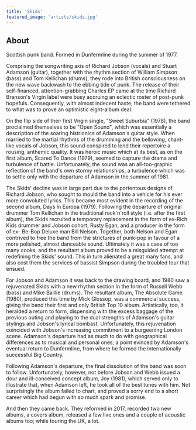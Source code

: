 ```yaml
---
title: 'Skids'
featured_image: 'artists/skids.jpg'
---
```


## About

Scottish punk band. Formed in Dunfermline during the summer of 1977.

Comprising the songwriting axis of Richard Jobson (vocals) and Stuart Adamson (guitar), together with the rhythm section of William Simpson (bass) and Tom Kellichan (drums), they rode into British consciousness on the new wave backwash to the ebbing tide of punk. The release of their self-financed, attention-grabbing Charles EP came at the time Richard Branson's Virgin label were busy accruing an eclectic roster of post-punk hopefuls. Consequently, with almost indecent haste, the band were tethered to what was to prove an optimistic eight-album deal. 

On the flip side of their first Virgin single, "Sweet Suburbia" (1978), the band proclaimed themselves to be "Open Sound", which was essentially a description of the soaring histrionics of Adamson's guitar style. When married to the martial rhythms of the drumming and the bellowing, chant-like vocals of Jobson, this sound conspired to lend their repertoire a rousing, anthemic quality. It was heroic music which at its best, as on the first album, Scared To Dance (1979), seemed to capture the drama and turbulence of battle. Unfortunately, the sound was an all-too-graphic reflection of the band's own stormy relationships, a turbulence which was to settle only with the departure of Adamson in the summer of 1981. 

The Skids' decline was in large part due to the portentous designs of Richard Jobson, who sought to mould the band into a vehicle for his ever more convoluted lyrics. This became most evident in the recording of the second album, Days In Europa (1979). Following the departure of original drummer Tom Kellichan in the traditional rock'n'roll style (i.e. after the first album), the Skids recruited a temporary replacement in the form of ex-Rich Kids drummer and Jobson cohort, Rusty Egan, and a producer in the form of ex- Be-Bop Deluxe man Bill Nelson. Together, both Nelson and Egan contrived to free the band from the strictures of punk-pop in favour of a more polished, almost danceable sound. Ultimately it was a case of too many cooks, and the resultant album proved to be a misguided attempt at redefining the Skids' sound. This in turn alienated a great many fans, and also cost them the services of bassist Simpson during the troubled tour that ensued. 

For Jobson and Adamson it was back to the drawing board, and 1980 saw a rejuvenated Skids with a new rhythm section in the form of Russell Webb (bass) and Mike Baillie (drums). The resultant album, The Absolute Game (1980), produced this time by Mick Glossop, was a commercial success, giving the band their first and only British Top 10 album. Artistically, too, it heralded a return to form, dispensing with the excess baggage of the previous outing and playing to the dual strengths of Adamson's guitar stylings and Jobson's lyrical bombast. Unfortunately, this rejuvenation coincided with Jobson's increasing commitment to a burgeoning London scene. Adamson's departure had as much to do with geographical differences as to musical and personal ones; a point evinced by Adamson's eventual return to Dunfermline, from where he formed the internationally successful Big Country. 

Following Adamson's departure, the final dissolution of the band was soon to follow. Unfortunately, however, not before Jobson and Webb issued a dour and ill-conceived concept album, Joy (1981), which served only to illustrate that, when Adamson left, he took all of the best tunes with him. Not surprisingly the album failed to chart, and proved a sorry end to a short career which had begun with so much spark and promise.

And then they came back. They reformed in 2017, recorded two new albums, a covers album, released a few live ones and a couple of acoustic albums too; while touring the UK, a lot.

